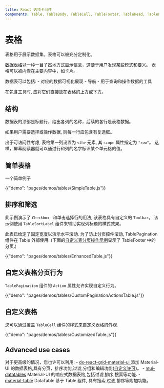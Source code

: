 ```yaml
---
title: React 选项卡组件
components: Table, TableBody, TableCell, TableFooter, TableHead, TablePagination, TableRow, TableSortLabel
---
```

# 表格

<p class="description">表格用于展示数据集。表格可以被充分定制化。</p>

[数据表格](https://material.io/design/components/data-tables.html)以一种一目了然地方式显示信息，这便于用户发现某些模式和要义。 表格可以被内嵌在主要内容中，如卡片。

数据表可以包括: - 对应的数据可视化展现 - 导航 - 用于查询和操作数据的工具

在包含工具时, 应将它们直接放在表格的上方或下方。

## 结构

数据表的顶部是标题行，给出各列的名称，后续的各行是表格数据。

如果用户需要选择或操作数据, 则每一行应包含有复选框。

出于可访问性考虑, 表格第一列设置为 `<th>` 元素, 其 `scope` 属性指定为 `"row"`。 这样，屏幕阅读器就可以通过行和列的名字标识某个单元格的值。

## 简单表格

一个简单例子

{{"demo": "pages/demos/tables/SimpleTable.js"}}

## 排序和筛选

此示例演示了 `Checkbox ` 和单击选择行的用法, 该表格具有自定义的 `Toolbar`。 该示例使用 `TableSortLabel` 组件来辅助实现列标题的样式效果。

此表已给定了固定宽度以演示水平滚动. 为了防止分页控件滚动, TablePagination 组件在 Table 外部使用. (下面的[自定义表分页操作示例](#custom-table-pagination-action)显示了 TableFooter 中的分页.)

{{"demo": "pages/demos/tables/EnhancedTable.js"}}

## 自定义表格分页行为

`TablePagination` 组件的 `Action` 属性允许实现自定义行为。

{{"demo": "pages/demos/tables/CustomPaginationActionsTable.js"}}

## 自定义表格

您可以通过覆盖 `TableCell` 组件的样式来自定义表格的外观.

{{"demo": "pages/demos/tables/CustomizedTable.js"}}

## Advanced use cases

对于更高级的情况，您也许可以利用: - [ dx-react-grid-material-ui ](https://devexpress.github.io/devextreme-reactive/react/grid/) 添加 Material-UI 的数据表格,具有分页，排序功能,过滤,分组和编辑功能([自定义许可](https://js.devexpress.com/licensing/))。 - [mui-datatables](https://github.com/gregnb/mui-datatables) Material-UI 的响应式数据表格,包括过滤,排序,搜索等功能. - [material-table](https://github.com/mbrn/material-table) DataTable 基于 Table 组件, 具有搜索,过滤,排序等附加功能。